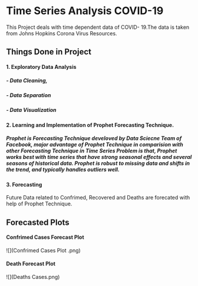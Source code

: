 
# Time Series Analysis COVID-19 

This Project deals with time dependent data of COVID- 19.The data is taken from Johns Hopkins Corona Virus Resources.

## Things Done in Project 

#### 1. Exploratory Data Analysis 

##### - Data Cleaning, 
##### - Data Separation  
##### - Data Visualization 


#### 2. Learning and Implementation of Prophet Forecasting Technique.

##### Prophet is Forecasting Technique  develoved by Data Sciecne Team of Facebook, major advantage of Prophet Technique in comparision with other Forecasting Technique in Time Series Problem is that, Prophet works best with time series that have strong seasonal effects and several seasons of historical data. Prophet is robust to missing data and shifts in the trend, and typically handles outliers well.

#### 3. Forecasting
 Future Data related to Confrimed, Recovered and Deaths are forecated with help of Prophet Technique.
  
## Forecasted Plots 
#### Confrimed Cases Forecast Plot 
![](Confrimed Cases Plot .png)

#### Death Forecast Plot
![](Deaths Cases.png)



